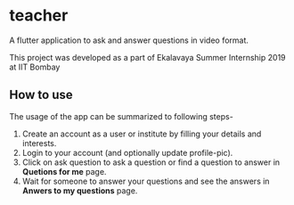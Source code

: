 # teacher

A flutter application to ask and answer questions in video format.

This project was developed as a part of Ekalavaya Summer Internship 2019 at IIT Bombay

## How to use

The usage of the app can be summarized to following steps-
1. Create an account as a user or institute by filling your details and interests.
2. Login to your account (and optionally update profile-pic).
3. Click on ask question to ask a question or find a question to answer in **Quetions for me** page.
4. Wait for someone to answer your questions and see the answers in **Anwers to my questions** page.


